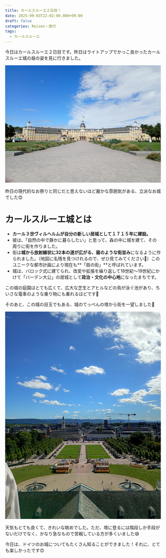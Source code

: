 ```yaml
---
title: カールスルーエ２日目！
date: 2025-09-03T22:02:00.000+09:00
draft: false
categories: Reisen・旅行
tags:
  - カールスルーエ
---
```

今日はカールスルーエ２日目です。昨日はライトアップでかっこ良かったカールスルーエ城の昼の姿を見に行きました。

![](img_20250903_142631255_mfnr.jpg)

昨日の現代的なお祭りと同じだと思えないほど厳かな雰囲気がある、立派なお城でした😍

# カールスルーエ城とは

* **カール３世ヴィルヘルムが自分の新しい居城として１７１５年に建設。**
* 彼は、「自然の中で静かに暮らしたい」と思って、森の中に城を建て、その周りに街を作りました。
* 街は**城から放射線状に32本の道が広がる、扇のような街並み**になるように作られました。（地図に名残を見つけれるので、ぜひ見てみてください👀）このユニークな都市計画により現在も**「扇の街」**と呼ばれています。
* 城は、バロック式に建てられ、改変や拡張を繰り返して18世紀〜19世紀にかけて「バーデン大公」の居城として**政治・文化の中心地**になったまちです。

この城の庭園はとても広くて、広大な芝生とアヒルなどの鳥が泳ぐ池があり、ちいさな電車のような乗り物にも乗れるほどです🌻

そのあと、この城の目玉でもある、城のてっぺんの塔から街を一望しました👀

![](img_20250903_151547780_hdr.jpg)

天気もとても良くて、きれいな眺めでした。ただ、塔に登るには階段しか手段がないだけでなく、かなり急なもので苦戦している方が多くいました😅

今日は、ドイツのお城についてもたくさん知ることができました！それに、とても楽しかったです😊

